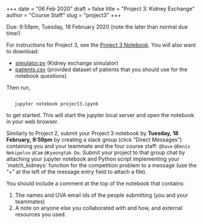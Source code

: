 +++
date = "06 Feb 2020"
draft = false
title = "Project 3: Kidney Exchange"
author = "Course Staff"
slug = "project3"
+++

   <div class="due">
Due: 9:59pm, Tuesday, 18 February 2020 (note the later than normal due time!) 
   </div>

For instructions for Project 3, see the 
<a href="https://github.com/uvammm/uvammm.github.io/raw/master/projects/project3/project3.ipynb">Project 3 Notebook</a>. You will also want to download:
<ul>
<li> <a href="https://github.com/uvammm/uvammm.github.io/raw/master/projects/project3/simulator.py">simulator.py</a> (Kidney exchange simulator)
<li> <a href="https://github.com/uvammm/uvammm.github.io/raw/master/projects/project3/patients.csv">patients.csv</a> (provided dataset of patients that you should use for the notebook questions)
</ul>

Then run,

<pre><code>   
   jupyter notebook project3.ipynb
</code></pre>

to get started. This will start the jupyter local server and open the
notebook in your web browser. 


   <div class="yellownote">
Similarly to Project 2, submit your Project 3 notebook by <b>Tuesday, 18 February, 9:59pm</b> by creating a slack group (click
“Direct Messages”) containing you and your teammate and the four
course staff: <code>@Dave</code> <code>@Denis Nekipelov</code> <code>@Cam</code> <code>@Kyeongtak Do</code>. Submit your
project to that group chat by attaching your jupyter notebook and Python script implementing your `match_kidneys` function for the competition problem to a
message (use the “+” at the left of the message entry field to attach
a file).

You should include a comment at the top of the notebook that contains:
<ol>
<li>The names and UVA email ids of the people submitting (you and your teammates)</li>
<li>A note on anyone else you collaborated with and how, and external resources you used.
</div></li>
</ol>
</div>
